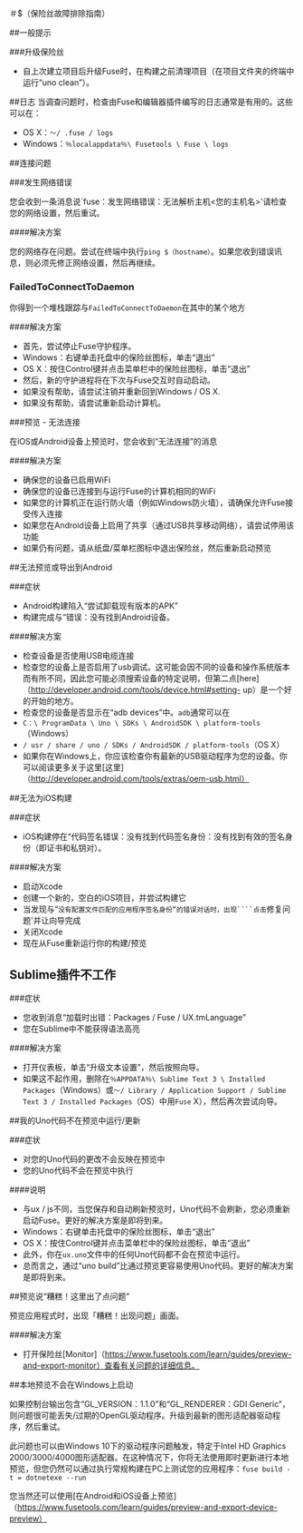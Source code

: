 ＃$（保险丝故障排除指南）

##一般提示

###升级保险丝
- 自上次建立项目后升级Fuse时，在构建之前清理项目（在项目文件夹的终端中运行“uno clean”）。

##日志
当调查问题时，检查由Fuse和编辑器插件编写的日志通常是有用的。这些可以在：

-  OS X：`〜/ .fuse / logs`
-  Windows：`％localappdata％\ Fusetools \ Fuse \ logs`

##连接问题

###发生网络错误

您会收到一条消息说`fuse：发生网络错误：无法解析主机<您的主机名>'请检查您的网络设置，然后重试。

####解决方案

您的网络存在问题。尝试在终端中执行`ping $（hostname）`。如果您收到错误讯息，则必须先修正网络设置，然后再继续。

### FailedToConnectToDaemon

你得到一个堆栈跟踪与`FailedToConnectToDaemon`在其中的某个地方
 
####解决方案

- 首先，尝试停止Fuse守护程序。
 -  Windows：右键单击托盘中的保险丝图标，单击“退出”
 -  OS X：按住Control键并点击菜单栏中的保险丝图标，单击“退出”
- 然后，新的守护进程将在下次与Fuse交互时自动启动。
- 如果没有帮助，请尝试注销并重新回到Windows / OS X.
- 如果没有帮助，请尝试重新启动计算机。

###预览 - 无法连接

在iOS或Android设备上预览时，您会收到“无法连接”的消息

####解决方案
- 确保您的设备已启用WiFi
- 确保您的设备已连接到与运行Fuse的计算机相同的WiFi 
- 如果您的计算机正在运行防火墙（例如Windows防火墙），请确保允许Fuse接受传入连接
- 如果您在Android设备上启用了共享（通过USB共享移动网络），请尝试停用该功能
- 如果仍有问题，请从纸盘/菜单栏图标中退出保险丝，然后重新启动预览

##无法预览或导出到Android

###症状
-  Android构建陷入“尝试卸载现有版本的APK”
- 构建完成与“错误：没有找到Android设备。

####解决方案
- 检查设备是否使用USB电缆连接
- 检查您的设备上是否启用了usb调试。这可能会因不同的设备和操作系统版本而有所不同，因此您可能必须搜索设备的特定说明，但第二点[here]（http://developer.android.com/tools/device.html#setting- up）是一个好的开始的地方。
- 检查您的设备是否显示在“adb devices”中。`adb`通常可以在
 - `C：\ ProgramData \ Uno \ SDKs \ AndroidSDK \ platform-tools`（Windows）
 - `/ usr / share / uno / SDKs / AndroidSDK / platform-tools`（OS X）
- 如果你在Windows上，你应该检查你有最新的USB驱动程序为您的设备。你可以阅读更多关于这里[这里]（http://developer.android.com/tools/extras/oem-usb.html）

##无法为iOS构建

###症状
-  iOS构建停在“代码签名错误：没有找到代码签名身份：没有找到有效的签名身份（即证书和私钥对）。

####解决方案
- 启动Xcode
- 创建一个新的，空白的iOS项目，并尝试构建它
- 当发现与“`没有配置文件匹配的应用程序签名身份”的错误对话时，出现````点击`修复问题'并让向导完成
- 关闭Xcode
- 现在从Fuse重新运行你的构建/预览

## Sublime插件不工作

###症状

- 您收到消息“加载时出错：Packages / Fuse / UX.tmLanguage”
- 您在Sublime中不能获得语法高亮

####解决方案

- 打开仪表板，单击“升级文本设置”，然后按照向导。
- 如果这不起作用，删除在`％APPDATA％\ Sublime Text 3 \ Installed Packages`（Windows）或`〜/ Library / Application Support / Sublime Text 3 / Installed Packages`（OS）中用`Fuse` X），然后再次尝试向导。

##我的Uno代码不在预览中运行/更新

###症状

- 对您的Uno代码的更改不会反映在预览中
- 您的Uno代码不会在预览中执行

####说明

- 与ux / js不同，当您保存和自动刷新预览时，Uno代码不会刷新，您必须重新启动Fuse。更好的解决方案是即将到来。
 -  Windows：右键单击托盘中的保险丝图标，单击“退出”
 -  OS X：按住Control键并点击菜单栏中的保险丝图标，单击“退出”
- 此外，你在`ux.uno`文件中的任何Uno代码都不会在预览中运行。
- 总而言之，通过“uno build”比通过预览更容易使用Uno代码。更好的解决方案是即将到来。

##预览说“糟糕！这里出了点问题”

预览应用程式时，出现「糟糕！出现问题」画面。

####解决方案

- 打开保险丝[Monitor]（https://www.fusetools.com/learn/guides/preview-and-export-monitor）查看有关问题的详细信息。

##本地预览不会在Windows上启动

如果控制台输出包含“GL_VERSION：1.1.0”和“GL_RENDERER：GDI Generic”，则问题很可能丢失/过期的OpenGL驱动程序。升级到最新的图形适配器驱动程序，然后重试。

此问题也可以由Windows 10下的驱动程序问题触发，特定于Intel HD Graphics 2000/3000/4000图形适配器。在这种情况下，你将无法使用即时更新进行本地预览，但您仍然可以通过执行常规构建在PC上测试您的应用程序：`fuse build -t = dotnetexe --run`

您当然还可以使用[在Android和iOS设备上预览]（https://www.fusetools.com/learn/guides/preview-and-export-device-preview）
